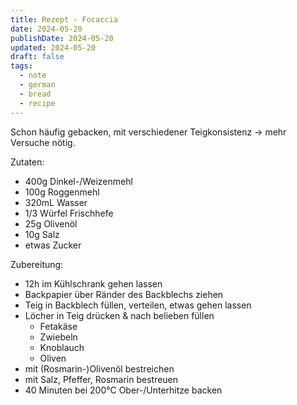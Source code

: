 ```yaml
---
title: Rezept - Focaccia
date: 2024-05-20
publishDate: 2024-05-20
updated: 2024-05-20
draft: false
tags:
  - note
  - german
  - bread
  - recipe
---
```

 
Schon häufig gebacken, mit verschiedener Teigkonsistenz -> mehr Versuche nötig.

Zutaten:

- 400g Dinkel-/Weizenmehl
- 100g Roggenmehl
- 320mL Wasser
- 1/3 Würfel Frischhefe
- 25g Olivenöl
- 10g Salz
- etwas Zucker

Zubereitung:

- 12h im Kühlschrank gehen lassen
- Backpapier über Ränder des Backblechs ziehen
- Teig in Backblech füllen, verteilen, etwas gehen lassen
- Löcher in Teig drücken & nach belieben füllen
	- Fetakäse
	- Zwiebeln
	- Knoblauch
	- Oliven
- mit (Rosmarin-)Olivenöl bestreichen
- mit Salz, Pfeffer, Rosmarin bestreuen
- 40 Minuten bei 200°C Ober-/Unterhitze backen